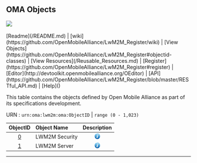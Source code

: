 ## OMA Objects
<p>
	<img src="https://pbs.twimg.com/profile_images/461906120211062784/bJ84SApS.jpeg" width="50">
</p>
[Readme](/README.md) | [wiki](https://github.com/OpenMobileAlliance/LwM2M_Register/wiki) | [View Objects](https://github.com/OpenMobileAlliance/LwM2M_Register#objectid-classes) | [View Resources](/Reusable_Resources.md) | [Register](https://github.com/OpenMobileAlliance/LwM2M_Register#register) | [Editor](http://devtoolkit.openmobilealliance.org/OEditor) | [API](https://github.com/OpenMobileAlliance/LwM2M_Register/blob/master/RESTful_API.md) | [Help]()

This table contains the objects defined by Open Mobile Alliance as part of its specifications development. 

URN : ```urn:oma:lwm2m:oma:ObjectID``` | ```range (0 - 1,023)```

ObjectID  | Object Name                                  | Description
:--------:| :------------------------------------------- | :------------------------------------------------:
[0](http://www.openmobilealliance.org/tech/profiles/LWM2M_Security-v1_0.xml "xml file")        | LWM2M Security | ![alt Text](images/information.png "It provides the keying material of a LWM2M Client appropriate to access a specified LWM2M Server. One Object Instance SHOULD address a LWM2M Bootstrap Server. These LWM2M Object Resources MUST only be changed by a LWM2M Bootstrap Server or Bootstrap from Smartcardand MUST NOT be accessible by any other LWM2M Server.")
[1](http://www.openmobilealliance.org/tech/profiles/LWM2M_Server-v1_0.xml "xml file")        | LWM2M Server | ![alt Text](images/information.png "It provides the data related to a LWM2M Server. A Bootstrap Server has no such an Object Instance associated to it.")

***
